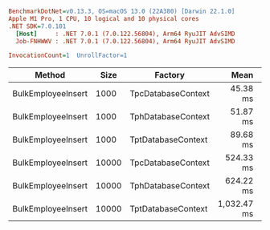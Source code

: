 ``` ini

BenchmarkDotNet=v0.13.3, OS=macOS 13.0 (22A380) [Darwin 22.1.0]
Apple M1 Pro, 1 CPU, 10 logical and 10 physical cores
.NET SDK=7.0.101
  [Host]     : .NET 7.0.1 (7.0.122.56804), Arm64 RyuJIT AdvSIMD
  Job-FNHWWV : .NET 7.0.1 (7.0.122.56804), Arm64 RyuJIT AdvSIMD

InvocationCount=1  UnrollFactor=1  

```
|             Method |  Size |            Factory |        Mean |     Error |    StdDev |       Gen0 |       Gen1 | Allocated |
|------------------- |------ |------------------- |------------:|----------:|----------:|-----------:|-----------:|----------:|
| BulkEmployeeInsert |  1000 | TpcDatabaseContext |    45.38 ms |  0.572 ms |  0.507 ms |  2000.0000 |          - |  16.41 MB |
| BulkEmployeeInsert |  1000 | TphDatabaseContext |    51.87 ms |  0.988 ms |  0.970 ms |  2000.0000 |          - |  18.59 MB |
| BulkEmployeeInsert |  1000 | TptDatabaseContext |    89.68 ms |  1.713 ms |  4.390 ms |  4000.0000 |  1000.0000 |  31.01 MB |
| BulkEmployeeInsert | 10000 | TpcDatabaseContext |   524.33 ms | 10.448 ms | 29.469 ms | 25000.0000 |  7000.0000 | 162.87 MB |
| BulkEmployeeInsert | 10000 | TphDatabaseContext |   624.22 ms | 12.453 ms | 29.837 ms | 27000.0000 |  8000.0000 | 182.78 MB |
| BulkEmployeeInsert | 10000 | TptDatabaseContext | 1,032.47 ms | 20.327 ms | 47.110 ms | 48000.0000 | 13000.0000 | 310.96 MB |
